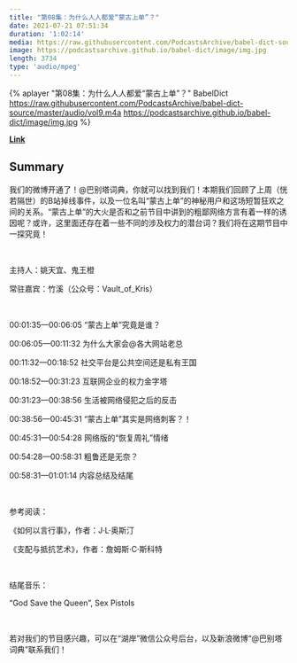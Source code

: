 ```yaml
---
title: "第08集：为什么人人都爱“蒙古上单”？"
date: 2021-07-21 07:51:34
duration: '1:02:14'
media: https://raw.githubusercontent.com/PodcastsArchive/babel-dict-source/master/audio/vol9.m4a
image: https://podcastsarchive.github.io/babel-dict/image/img.jpg
length: 3734
type: 'audio/mpeg'
---
```


{% aplayer "第08集：为什么人人都爱“蒙古上单”？" BabelDict  https://raw.githubusercontent.com/PodcastsArchive/babel-dict-source/master/audio/vol9.m4a https://podcastsarchive.github.io/babel-dict/image/img.jpg %}

**[Link](https://www.xiaoyuzhoufm.com/episode/60f7d26efc5d26f06578ce1a)**

## Summary
<p>我们的微博开通了！@巴别塔词典，你就可以找到我们！本期我们回顾了上周（恍若隔世）的B站掉线事件，以及一位名叫“蒙古上单”的神秘用户和这场短暂狂欢之间的关系。“蒙古上单”的大火是否和之前节目中讲到的粗鄙网络方言有着一样的诱因呢？或许，这里面还存在着一些不同的涉及权力的潜台词？我们将在这期节目中一探究竟！</p><p><br /></p><p>主持人：姚天宜、鬼王橙</p><p>常驻嘉宾：竹溪（公众号：Vault_of_Kris）</p><p><br /></p><p>00:01:35—00:06:05 “蒙古上单”究竟是谁？</p><p>00:06:05—00:11:32 为什么大家会@各大网站老总</p><p>00:11:32—00:18:52 社交平台是公共空间还是私有王国</p><p>00:18:52—00:31:23 互联网企业的权力金字塔</p><p>00:31:23—00:38:56 生活被网络侵犯之后的反击</p><p>00:38:56—00:45:31 “蒙古上单”其实是网络刺客？！</p><p>00:45:31—00:54:28 网络版的“恢复周礼”情绪</p><p>00:54:28—00:58:31 粗鲁还是无奈？</p><p>00:58:31—01:01:14 内容总结及结尾</p><p><br /></p><p>参考阅读：</p><p>《如何以言行事》，作者：J·L·奥斯汀</p><p>《支配与抵抗艺术》，作者：詹姆斯·C·斯科特</p><p><br /></p><p>结尾音乐：</p><p>“God Save the Queen”, Sex Pistols</p><p><br /></p><p>若对我们的节目感兴趣，可以在“湖岸”微信公众号后台，以及新浪微博“@巴别塔词典”联系我们！</p>
    